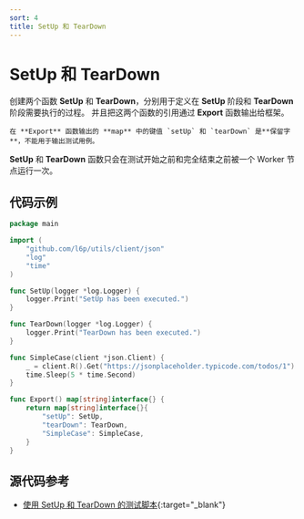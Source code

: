 ```yaml
---
sort: 4
title: SetUp 和 TearDown
---
```


# SetUp 和 TearDown

创建两个函数 **SetUp** 和 **TearDown**，分别用于定义在 **SetUp** 阶段和 **TearDown** 阶段需要执行的过程。
并且把这两个函数的引用通过 **Export** 函数输出给框架。

```tip
在 **Export** 函数输出的 **map** 中的键值 `setUp` 和 `tearDown` 是**保留字**，不能用于输出测试用例。
```

**SetUp** 和 **TearDown** 函数只会在测试开始之前和完全结束之前被一个 Worker 节点运行一次。

## 代码示例

```go
package main

import (
	"github.com/l6p/utils/client/json"
	"log"
	"time"
)

func SetUp(logger *log.Logger) {
	logger.Print("SetUp has been executed.")
}

func TearDown(logger *log.Logger) {
	logger.Print("TearDown has been executed.")
}

func SimpleCase(client *json.Client) {
	_ = client.R().Get("https://jsonplaceholder.typicode.com/todos/1")
	time.Sleep(5 * time.Second)
}

func Export() map[string]interface{} {
	return map[string]interface{}{
		"setUp": SetUp,
		"tearDown": TearDown,
		"SimpleCase": SimpleCase,
	}
}
```

## 源代码参考

* [使用 SetUp 和 TearDown 的测试脚本](https://github.com/l6p/helm/tree/master/examples/setUp-and-tearDown){:target="_blank"}
